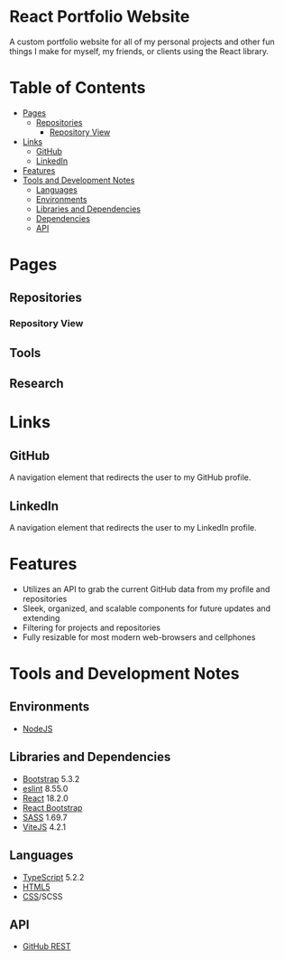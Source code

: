 # React Portfolio Website
A custom portfolio website for all of my personal projects and other fun things I make for myself, my friends, or clients using the React library.

# Table of Contents
- [Pages](#Pages)
  - [Repositories](#Repositories)
    - [Repository View](#Repository-View)
- [Links](#Links)
  - [GitHub](#GitHub)
  - [LinkedIn](#LinkedIn)
- [Features](#Features)
- [Tools and Development Notes](#Tools-and-Development-Notes)
  - [Languages](#Languages)
  - [Environments](#Environments)
  - [Libraries and Dependencies](#Libraries-and-Dependencies)
  - [Dependencies](#Dependencies)
  - [API](#API)

# Pages
## Repositories
### Repository View
## Tools
## Research

# Links
## GitHub
A navigation element that redirects the user to my GitHub profile.

## LinkedIn
A navigation element that redirects the user to my LinkedIn profile.

# Features
- Utilizes an API to grab the current GitHub data from my profile and repositories
- Sleek, organized, and scalable components for future updates and extending
- Filtering for projects and repositories
- Fully resizable for most modern web-browsers and cellphones

# Tools and Development Notes

## Environments
- [NodeJS](https://nodejs.org/en)

## Libraries and Dependencies
- [Bootstrap](https://getbootstrap.com/) 5.3.2
- [eslint](https://eslint.org/) 8.55.0
- [React](https://react.dev/) 18.2.0
- [React Bootstrap](https://react-bootstrap.netlify.app/)
- [SASS](https://sass-lang.com/) 1.69.7
- [ViteJS](https://vitejs.dev/) 4.2.1

## Languages
- [TypeScript](https://www.typescriptlang.org/) 5.2.2
- [HTML5](https://html.com/html5/)
- [CSS](https://developer.mozilla.org/en-US/docs/Learn/Getting_started_with_the_web/CSS_basics)/SCSS

## API
- [GitHub REST](https://docs.github.com/en/rest?apiVersion=2022-11-28)
